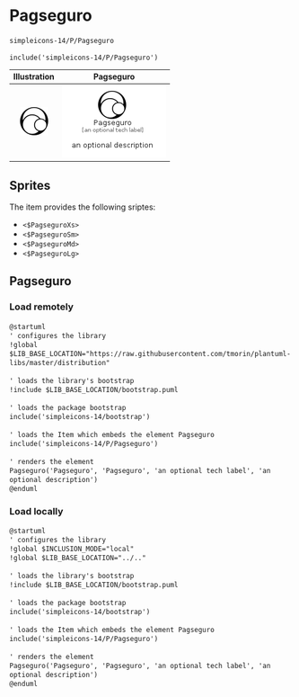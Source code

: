# Pagseguro


```text
simpleicons-14/P/Pagseguro
```

```text
include('simpleicons-14/P/Pagseguro')
```



| Illustration | Pagseguro |
| :---: | :---: |
| ![illustration for Illustration](../../simpleicons-14/P/Pagseguro.png) | ![illustration for Pagseguro](../../simpleicons-14/P/Pagseguro.Local.png) |



## Sprites
The item provides the following sriptes:

- `<$PagseguroXs>`
- `<$PagseguroSm>`
- `<$PagseguroMd>`
- `<$PagseguroLg>`





## Pagseguro

### Load remotely
```plantuml
@startuml
' configures the library
!global $LIB_BASE_LOCATION="https://raw.githubusercontent.com/tmorin/plantuml-libs/master/distribution"

' loads the library's bootstrap
!include $LIB_BASE_LOCATION/bootstrap.puml

' loads the package bootstrap
include('simpleicons-14/bootstrap')

' loads the Item which embeds the element Pagseguro
include('simpleicons-14/P/Pagseguro')

' renders the element
Pagseguro('Pagseguro', 'Pagseguro', 'an optional tech label', 'an optional description')
@enduml
```

### Load locally
```plantuml
@startuml
' configures the library
!global $INCLUSION_MODE="local"
!global $LIB_BASE_LOCATION="../.."

' loads the library's bootstrap
!include $LIB_BASE_LOCATION/bootstrap.puml

' loads the package bootstrap
include('simpleicons-14/bootstrap')

' loads the Item which embeds the element Pagseguro
include('simpleicons-14/P/Pagseguro')

' renders the element
Pagseguro('Pagseguro', 'Pagseguro', 'an optional tech label', 'an optional description')
@enduml
```

